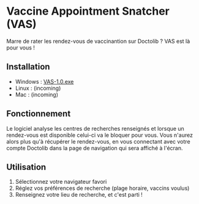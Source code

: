 # Vaccine Appointment Snatcher (VAS)

Marre de rater les rendez-vous de vaccinantion sur Doctolib ? VAS est là pour vous !

## Installation

- Windows : [VAS-1.0.exe](releases/VAF-1.0.exe)
- Linux : (incoming)
- Mac : (incoming)

## Fonctionnement

Le logiciel analyse les centres de recherches renseignés et lorsque un rendez-vous est disponible celui-ci va le bloquer
pour vous. Vous n'aurez alors plus qu'à récupérer le rendez-vous, en vous connectant avec votre compte Doctolib dans la
page de navigation qui sera affiché à l'écran.

## Utilisation

1. Sélectionnez votre navigateur favori
2. Réglez vos préférences de recherche (plage horaire, vaccins voulus)
3. Renseignez votre lieu de recherche, et c'est parti !

